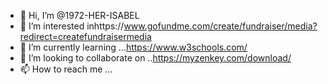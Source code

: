 - 👋 Hi, I’m @1972-HER-ISABEL
- 👀 I’m interested inhttps://www.gofundme.com/create/fundraiser/media?redirect=createfundraisermedia 
- 🌱 I’m currently learning ...https://www.w3schools.com/
- 💞️ I’m looking to collaborate on ..https://myzenkey.com/download/
- 📫 How to reach me ...

<!---
1972-HER-ISABEL/1972-HER-ISABEL is a ✨ special ✨ repository because its `README.md` (this file) appears on your GitHub profile.
You can click the Preview link to take a look at your changes.
--->
